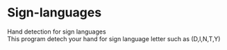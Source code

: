 # Sign-languages
Hand detection for sign languages  
This program detech your hand for sign language letter such as (D,I,N,T,Y)
